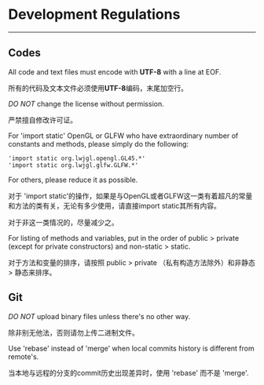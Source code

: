 # Development Regulations
---
## Codes
All code and text files must encode with **UTF-8** with a line at EOF.

所有的代码及文本文件必须使用**UTF-8**编码，末尾加空行。

*DO NOT* change the license without permission.

严禁擅自修改许可证。

For 'import static' OpenGL or GLFW who have extraordinary number of constants and methods, please simply do the following:

	'import static org.lwjgl.opengl.GL45.*'
	'import static org.lwjgl.glfw.GLFW.*'

For others, please reduce it as possible.

对于 'import static'的操作，如果是与OpenGL或者GLFW这一类有着超凡的常量和方法的类有关，无论有多少使用，请直接import static其所有内容。

对于非这一类情况的，尽量减少之。

For listing of methods and variables, put in the order of public > private (except for private constructors) and non-static > static.

对于方法和变量的排序，请按照 public > private （私有构造方法除外）和非静态 > 静态来排序。

## Git
*DO NOT* upload binary files unless there's no other way.

除非别无他法，否则请勿上传二进制文件。

Use 'rebase' instead of 'merge' when local commits history is different from remote's.

当本地与远程的分支的commit历史出现差异时，使用 'rebase' 而不是 'merge'.
